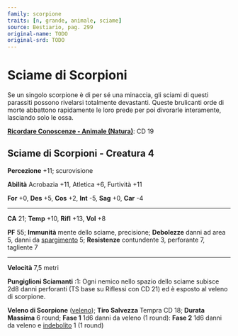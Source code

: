 ```yaml
---
family: scorpione
traits: [n, grande, animale, sciame]
source: Bestiario, pag. 299
original-name: TODO
original-srd: TODO
---
```


# Sciame di Scorpioni

Se un singolo scorpione è di per sé una minaccia, gli sciami di questi parassiti
possono rivelarsi totalmente devastanti. Queste brulicanti orde di morte
abbattono rapidamente le loro prede per poi divorarle interamente, lasciando
solo le ossa.

**[Ricordare Conoscenze - Animale (Natura)](/azioni/abilita/ricordare-conoscenze)**:
CD 19

## Sciame di Scorpioni - Creatura 4

**Percezione** +11; scurovisione

**Abilità** Acrobazia +11, Atletica +6, Furtività +11

**For** +0, **Des** +5, **Cos** +2, **Int** -5, **Sag** +0, **Car** -4

---

**CA** 21; **Temp** +10, **Rifl** +13, **Vol** +8

**PF** 55; **Immunità** mente dello sciame, precisione; **Debolezze** danni ad
area 5, danni da [spargimento](/tratti/spargimento) 5; **Resistenze**
contundente 3, perforante 7, tagliente 7

---

**Velocità** 7,5 metri

**Pungiglioni Sciamanti** :1: Ogni nemico nello spazio dello sciame subisce 2d8
danni perforanti (TS base su Riflessi con CD 21) ed è esposto al veleno di
scorpione.

**Veleno di Scorpione** ([veleno](/tratti/veleno)); **Tiro Salvezza** Tempra CD
18; **Durata Massima** 6 round; **Fase 1** 1d6 danni da veleno (1 round): **Fase
2** 1d6 danni da veleno e [indebolito](/condizioni/indebolito) 1 (1 round)
